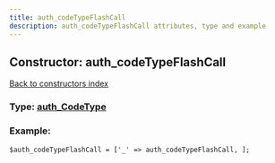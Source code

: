 ```yaml
---
title: auth_codeTypeFlashCall
description: auth_codeTypeFlashCall attributes, type and example
---
```

## Constructor: auth\_codeTypeFlashCall  
[Back to constructors index](index.md)






### Type: [auth\_CodeType](../types/auth_CodeType.md)


### Example:

```
$auth_codeTypeFlashCall = ['_' => auth_codeTypeFlashCall, ];
```